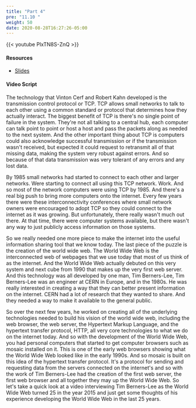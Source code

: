 ```yaml
---
title: "Part 4"
pre: "11.10 "
weight: 50
date: 2020-08-28T16:27:26-05:00
---
```


{{< youtube PlxTN8S-ZnQ >}}

<!-- CIS 115: uU0BAxrBkCM -->

#### Resources
* [Slides](../slides/10-History_of_the_Internet.pdf)

#### Video Script

The technology that Vinton Cerf and Robert Kahn developed is the transmission control protocol or TCP. TCP allows small networks to talk to each other using a common standard or protocol that determines how they actually interact. The biggest benefit of TCP is there's no single point of failure in the system. They're not all talking to a central hub, each computer can talk point to point or host a host and pass the packets along as needed to the next system. And the other important thing about TCP is computers could also acknowledge successful transmission or if the transmission wasn't received, but expected it could request to retransmit all of that missing data, making the system very robust against errors. And so because of that data transmission was very tolerant of any errors and any lost data. 

By 1985 small networks had started to connect to each other and larger networks. Were starting to connect all using this TCP network. Work. And so most of the network computers were using TCP by 1985. And there's a real big push to bring more computers onto the internet. Every few years there were these interconnectivity conferences where small network owners were encouraged to adopt TCP so they could connect to the internet as it was growing. But unfortunately, there really wasn't much out there. At that time, there were computer systems available, but there wasn't any way to just publicly access information on those systems. 

So we really needed one more piece to make the internet into the useful information sharing tool that we know today. The last piece of the puzzle is the creation of the world wide web. The World Wide Web is the interconnected web of webpages that we use today that most of us think of as the internet. And the World Wide Web actually debuted on this very system and next cube from 1990 that makes up the very first web server. And this technology was all developed by one man, Tim Berners-Lee, Tim Berners-Lee was an engineer at CERN in Europe, and in the 1980s. He was really interested in creating a way that they can better present information on the internet. CERN had a lot of research that they wanted to share. And they needed a way to make it available to the general public. 

So over the next few years, he worked on creating all of the underlying technologies needed to build his vision of the world wide web, including the web browser, the web server, the Hypertext Markup Language, and the hypertext transfer protocol, HTTP, all very core technologies to what we do on the internet today. And so with the development of the World Wide Web, you had personal computers that started to get computer browsers such as mosaic installed on it. This is one of the early web browsers showing what the World Wide Web looked like in the early 1990s. And so mosaic is built on this idea of the hypertext transfer protocol. It's a protocol for sending and requesting data from the servers connected on the internet's and so with the work of Tim Berners-Lee had the creation of the first web server, the first web browser and all together they may up the World Wide Web. So let's take a quick look at a video interviewing Tim Berners-Lee as the World Wide Web turned 25 in the year 2015 and just get some thoughts of his experience developing the World Wide Web in the last 25 years.